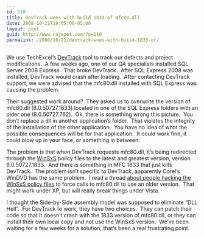 ```yaml
---
id: 110
title: DevTrack woes with build 1833 of mfc80.dll
date: 2008-10-21T19:05:00-05:00
layout: post
guid: http://www.rajapet.com/?p=110
permalink: /2008/10/21/devtrack-woes-with-build-1833-of/
---
```

We use TechExcel’s <a href="http://www.techexcel.com/products/devsuite/devtrack.html" target="_blank">DevTrack</a> tool to track our defects and project modifications.  A few weeks ago, one of our QA specialists installed SQL Server 2008 Express.  That broke DevTrack.  After SQL Express 2008 was installed, DevTrack would crash after loading.  After contacting DevTrack support, we were advised that the mfc80.dll installed with SQL Express was causing the problem.  

Their suggested work around?  They asked us to overwrite the version of mfc80.dll (8.0.50727.1833) located in one of the SQL Express folders with an older one (8.0.50727.762).  Ok, there is something wrong this picture.  You don’t replace a dll in another application’s folder.  That violates the integrity of the installation of the other application.  You have no idea of what the possible consequences will be for that application.  It could work fine, it could blow up in your face, or something in between.

The problem is that when DevTrack requests mfc80.dll, it’s being redirected through the <a href="http://blogs.msdn.com/martynl/archive/2005/10/13/480880.aspx" target="_blank">WinSxS</a> policy files to the latest and greatest version, version 8.0.50727.1833.  And there is something in MFC 1833 that just kills DevTrack.  The problem isn’t specific to DevTrack, apparently Corel’s WinDVD has the same problem.  I read a thread <a href="http://phpbb.ulead.com.tw/EN/viewtopic.php?t=33599&#038;start=0&#038;postdays=0&#038;postorder=asc&#038;highlight=&#038;sid=226024f303477f0f7c3ec05632a6b4d8" target="_blank">about people hacking the WinSxS policy files</a> to force calls to mfc80.dll to use an older version.  That might work under XP, but will really break things under Vista.

I thought the Side-by-Side assembly model was supposed to eliminate “DLL Hell”.  For DevTrack to work, they have two choices.  They can patch their code so that it doesn’t crash with the 1833 version of mfc80.dll, or they can install their own local copy and not use the WinSxS version.  We’ve been waiting for a few weeks for a solution, that’s been a real frustrating point.